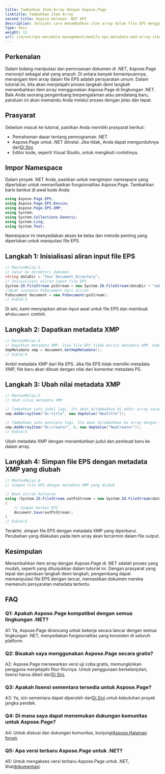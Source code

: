 ```yaml
---
title: Tambahkan Item Array dengan Aspose.Page
linktitle: Tambahkan Item Array
second_title: Aspose.Halaman .NET API
description: Jelajahi cara menambahkan item array dalam file EPS menggunakan Aspose.Page untuk .NET. Ikuti panduan langkah demi langkah kami untuk manipulasi dokumen yang lancar.
type: docs
weight: 11
url: /id/net/eps-metadata-management/modify-eps-metadata-add-array-items/
---
```

## Perkenalan

Dalam bidang manipulasi dan pemrosesan dokumen di .NET, Aspose.Page menonjol sebagai alat yang ampuh. Di antara banyak kemampuannya, menangani item array dalam file EPS adalah persyaratan umum. Dalam tutorial ini, kita akan menjelajahi proses langkah demi langkah menambahkan item array menggunakan Aspose.Page di lingkungan .NET. Baik Anda seorang pengembang berpengalaman atau pendatang baru, panduan ini akan memandu Anda melalui proses dengan jelas dan tepat.

## Prasyarat

Sebelum masuk ke tutorial, pastikan Anda memiliki prasyarat berikut:

- Pemahaman dasar tentang pemrograman .NET.
-  Aspose.Page untuk .NET diinstal. Jika tidak, Anda dapat mengunduhnya dari[Di Sini](https://releases.aspose.com/page/net/).
- Editor kode, seperti Visual Studio, untuk mengikuti contohnya.

## Impor Namespace

Dalam proyek .NET Anda, pastikan untuk mengimpor namespace yang diperlukan untuk memanfaatkan fungsionalitas Aspose.Page. Tambahkan baris berikut di awal kode Anda:

```csharp
using Aspose.Page.EPS;
using Aspose.Page.EPS.Device;
using Aspose.Page.EPS.XMP;
using System;
using System.Collections.Generic;
using System.Linq;
using System.Text;
```

Namespace ini menyediakan akses ke kelas dan metode penting yang diperlukan untuk manipulasi file EPS.

## Langkah 1: Inisialisasi aliran input file EPS

```csharp
// MantanMulai:3
// Jalur ke direktori dokumen.
string dataDir = "Your Document Directory";
// Inisialisasi aliran input file EPS
System.IO.FileStream psStream = new System.IO.FileStream(dataDir + "add_simple_props_input.eps", System.IO.FileMode.Open, System.IO.FileAccess.Read);
//Buat instance PsDocument dari aliran
PsDocument document = new PsDocument(psStream);            
// ExEnd:3
```

 Di sini, kami menyiapkan aliran input awal untuk file EPS dan membuat a`PsDocument` contoh.

## Langkah 2: Dapatkan metadata XMP

```csharp
// MantanMulai:4
// Dapatkan metadata XMP. Jika file EPS tidak berisi metadata XMP, kami mendapatkan file baru yang berisi nilai dari komentar metadata PS (%%Creator, %%CreateDate, %%Title, dll)
XmpMetadata xmp = document.GetXmpMetadata();
// ExEnd:4
```

Ambil metadata XMP dari file EPS. Jika file EPS tidak memiliki metadata XMP, file baru akan dibuat dengan nilai dari komentar metadata PS.

## Langkah 3: Ubah nilai metadata XMP

```csharp
// MantanMulai:5
// Ubah nilai metadata XMP

// Tambahkan satu judul lagi. Ini akan ditambahkan di akhir array secara default.
xmp.AddArrayItem("dc:title", new XmpValue("NewTitle"));

// Tambahkan satu pencipta lagi. Itu akan ditambahkan ke array dengan indeks (0).
xmp.AddArrayItem("dc:creator", 0, new XmpValue("NewCreator"));
// ExEnd:5
```

Ubah metadata XMP dengan menambahkan judul dan pembuat baru ke dalam array.

## Langkah 4: Simpan file EPS dengan metadata XMP yang diubah

```csharp
// MantanMulai:6
// Simpan file EPS dengan metadata XMP yang diubah

// Buat aliran keluaran
using (System.IO.FileStream outPsStream = new System.IO.FileStream(dataDir + "add_array_items_output.eps", System.IO.FileMode.Create, System.IO.FileAccess.Write))
{
    // Simpan berkas EPS
    document.Save(outPsStream);
}
// ExEnd:6
```

Terakhir, simpan file EPS dengan metadata XMP yang diperbarui. Perubahan yang dilakukan pada item array akan tercermin dalam file output.

## Kesimpulan

Menambahkan item array dengan Aspose.Page di .NET adalah proses yang mudah, seperti yang ditunjukkan dalam tutorial ini. Dengan prasyarat yang tepat dan panduan langkah demi langkah, pengembang dapat memanipulasi file EPS dengan lancar, memastikan dokumen mereka memenuhi persyaratan metadata tertentu.

## FAQ

### Q1: Apakah Aspose.Page kompatibel dengan semua lingkungan .NET?

A1: Ya, Aspose.Page dirancang untuk bekerja secara lancar dengan semua lingkungan .NET, menyediakan fungsionalitas yang konsisten di seluruh platform.

### Q2: Bisakah saya menggunakan Aspose.Page secara gratis?

 A2: Aspose.Page menawarkan versi uji coba gratis, memungkinkan pengguna menjelajahi fitur-fiturnya. Untuk penggunaan berkelanjutan, lisensi harus dibeli dari[Di Sini](https://purchase.aspose.com/buy).

### Q3: Apakah lisensi sementara tersedia untuk Aspose.Page?

 A3: Ya, izin sementara dapat diperoleh dari[Di Sini](https://purchase.aspose.com/temporary-license/) untuk kebutuhan proyek jangka pendek.

### Q4: Di mana saya dapat menemukan dukungan komunitas untuk Aspose.Page?

A4: Untuk diskusi dan dukungan komunitas, kunjungi[Aspose.Halaman forum](https://forum.aspose.com/c/page/39).

### Q5: Apa versi terbaru Aspose.Page untuk .NET?

 A5: Untuk mengakses versi terbaru Aspose.Page untuk .NET, lihat[dokumentasi](https://reference.aspose.com/page/net/).